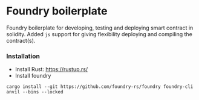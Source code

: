 # Foundry boilerplate
Foundry boilerplate for developing, testing and deploying smart contract in solidity. Added `js` support for giving flexibility deploying and compiling the contract(s).

### Installation
- Install Rust:
https://rustup.rs/
- Install foundry
```
cargo install --git https://github.com/foundry-rs/foundry foundry-cli anvil --bins --locked
```

